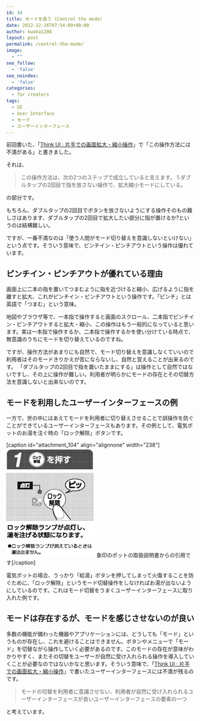 ```yaml
---
id: 34
title: モードを扱う (Control the mode)
date: 2012-12-16T07:54:09+00:00
author: kwaka1208
layout: post
permalink: /control-the-mode/
image:
  - ""
seo_follow:
  - 'false'
seo_noindex:
  - 'false'
categories:
  - for creators
tags:
  - UI
  - User Interface
  - モード
  - ユーザーインターフェース
---
```

前回書いた、「[Think UI : 片手での画面拡大・縮小操作](/zoom-control-with-one-hand/)」で「この操作方法には不満がある」と書きました。

それは、

> この操作方法は、次の2つのステップで成立していると言えます。
> 1.ダブルタップの2回目で指を放さない操作で、拡大縮小モードにしている。

の部分です。

もちろん、ダブルタップの2回目でボタンを放さないようにする操作そのもの難しさはあります、ダブルタップの2回目で拡大したい部分に指が置けるか?というのは結構難しい。

ですが、一番不満なのは「使う人間がモード切り替えを意識しないといけない」という点です。そういう意味で、ピンチイン・ピンチアウトという操作は優れています。

## ピンチイン・ピンチアウトが優れている理由
画面上に二本の指を置いてつまむように指を近づけると縮小、広げるように指を離すと拡大、これがピンチイン・ピンチアウトという操作です。「ピンチ」とは英語で「つまむ」という意味。

地図やブラウザ等で、一本指で操作すると画面のスクロール、二本指でピンチイン・ピンチアウトすると拡大・縮小、この操作はもう一般的になっていると思います。実は一本指で操作するか、二本指で操作するかを使い分けている時点で、無意識のうちにモードを切り替えているのですね。

ですが、操作方法があまりにも自然で、モード切り替えを意識しなくていいので利用者はそのモードきりかえが苦にならないし、自然と覚えることが出来るのです。
「ダブルタップの2回目で指を置いたままにする」は操作として自然ではないですし、その上に操作が難しい。利用者が明らかにモードの存在とその切替方法を意識しないと出来ないのです。

## モードを利用したユーザーインターフェースの例
一方で、世の中にはあえてモードを利用者に切り替えさせることで誤操作を防ぐことができているユーザーインターフェースもあります。その例として、電気ポットのお湯を注ぐ時の「ロック解除」ボタンです。

[caption id="attachment_104" align="alignnone" width="238"]![象印のポットの取扱説明書からの引用です](/assets/images/2012/12/pot.png) 象印のポットの取扱説明書からの引用です[/caption]

電気ポットの場合、うっかり「給湯」ボタンを押してしまって火傷することを防ぐために、「ロック解除」というモード切替操作をしなければお湯が出ないようにしているのです。これはモード切替をうまくユーザーインターフェースに取り入れた例です。

## モードは存在するが、モードを感じさせないのが良い
多数の機能が備わった機器やアプリケーションには、どうしても「モード」というものが存在し、これを避けることはできません。ボタンやメニューで「モード」を切替ながら操作していく必要があるのです。このモードの存在が意味がわかりやすく、またその切替をユーザーが自然に受け入れられる操作を導入していくことが必要なのではないかなと思います。そういう意味で、「[Think UI : 片手での画面拡大・縮小操作](/zoom-control-with-one-hand/)」で書いたユーザーインターフェースには不満が残るのです。

> モードの切替を利用者に意識させない、利用者が自然に受け入れられるユーザーインターフェースが良いユーザーインターフェースの要素の一つ

と考えています。